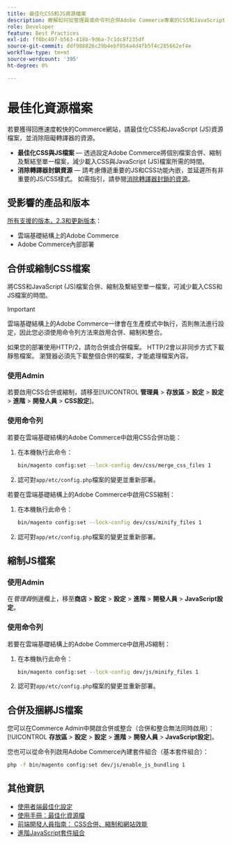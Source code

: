 ```yaml
---
title: 最佳化CSS和JS資源檔案
description: 瞭解如何從管理員或命令列合併Adobe Commerce專案的CSS和JavaScript (JS)檔案並加以縮制。
role: Developer
feature: Best Practices
exl-id: ff0bc407-b563-418b-9d6a-7c1dc8f235df
source-git-commit: ddf988826c29b4ebf054a4d4fb5f4c285662ef4e
workflow-type: tm+mt
source-wordcount: '395'
ht-degree: 0%

---
```


# 最佳化資源檔案

若要獲得回應速度較快的Commerce網站，請最佳化CSS和JavaScript (JS)資源檔案，並消除阻礙轉譯器的資源。

- **最佳化CSS與JS檔案** — 透過設定Adobe Commerce將個別檔案合併、縮制及繫結至單一檔案，減少載入CSS與JavaScript (JS)檔案所需的時間。
- **消除轉譯器封鎖資源** — 請考慮傳遞重要的JS和CSS功能內嵌，並延遲所有非重要的JS/CSS樣式。 如需指引，請參閱[消除轉譯器封鎖的資源](https://web.dev/render-blocking-resources/)。

## 受影響的產品和版本

[所有支援的版本，2.3和更新版本](../../../release/versions.md)：

- 雲端基礎結構上的Adobe Commerce
- Adobe Commerce內部部署

## 合併或縮制CSS檔案

將CSS和JavaScript (JS)檔案合併、縮制及繫結至單一檔案，可減少載入CSS和JS檔案的時間。

>[!IMPORTANT]
>
>雲端基礎結構上的Adobe Commerce一律會在生產模式中執行，否則無法進行設定，因此您必須使用命令列方法來啟用合併、縮制和整合。

如果您的部署使用HTTP/2，請勿合併或合併檔案。 HTTP/2會以非同步方式下載靜態檔案。 瀏覽器必須先下載整個合併的檔案，才能處理檔案內容。

### 使用Admin

若要啟用CSS合併或縮制，請移至&#x200B;[!UICONTROL **管理員** > **存放區** > **設定** > **設定** > **進階** > **開發人員** > **CSS設定**]。

### 使用命令列

若要在雲端基礎結構的Adobe Commerce中啟用CSS合併功能：

1. 在本機執行此命令：

   ```bash
   bin/magento config:set --lock-config dev/css/merge_css_files 1
   ```

1. 認可對`app/etc/config.php`檔案的變更並重新部署。

若要在雲端基礎結構上的Adobe Commerce中啟用CSS縮制：

1. 在本機執行此命令：

   ```bash
   bin/magento config:set --lock-config dev/css/minify_files 1
   ```

1. 認可對`app/etc/config.php`檔案的變更並重新部署。

## 縮制JS檔案

### 使用Admin

在&#x200B;*管理員*&#x200B;側邊欄上，移至&#x200B;**商店** > **設定** > **設定** > **進階** > **開發人員** > **JavaScript設定**。

### 使用命令列

若要在雲端基礎結構上的Adobe Commerce中啟用JS縮制：

1. 在本機執行此命令：

   ```bash
   bin/magento config:set --lock-config dev/js/minify_files 1
   ```

1. 認可對`app/etc/config.php`檔案的變更並重新部署。

## 合併及捆綁JS檔案

您可以在Commerce Admin中開啟合併或整合（合併和整合無法同時啟用）： [!UICONTROL **存放區** > **設定** > **設定** > **進階** > **開發人員** > **JavaScript設定**]。

您也可以從命令列啟用Adobe Commerce內建套件組合（基本套件組合）：

```bash
php -f bin/magento config:set dev/js/enable_js_bundling 1
```

## 其他資訊

- [使用者端最佳化設定](../../../performance/configuration.md#client-side-optimization-settings)
- [使用手冊：最佳化資源檔](https://docs.magento.com/user-guide/system/file-optimization.html)
- [前端開發人員指南： CSS合併、縮制和網站效能](https://developer.adobe.com/commerce/frontend-core/guide/css/#css-merging-minification-and-performance)
- [進階JavaScript套件組合](../../../performance/advanced-js-bundling.md)
